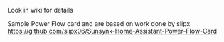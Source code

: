 Look in wiki for details 

Sample Power Flow card and are based on work done by slipx
https://github.com/slipx06/Sunsynk-Home-Assistant-Power-Flow-Card
